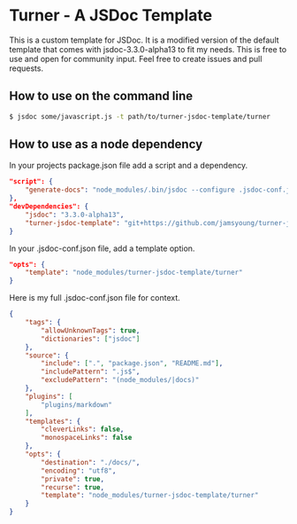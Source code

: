 # Turner - A JSDoc Template
This is a custom template for JSDoc.  It is a modified version of the default
template that comes with jsdoc-3.3.0-alpha13 to fit my needs.  This is free to
use and open for community input.  Feel free to create issues and pull requests.


## How to use on the command line
```bash
$ jsdoc some/javascript.js -t path/to/turner-jsdoc-template/turner
```


## How to use as a node dependency
In your projects package.json file add a script and a dependency.

```json
"script": {
    "generate-docs": "node_modules/.bin/jsdoc --configure .jsdoc-conf.json --verbose"
},
"devDependencies": {
    "jsdoc": "3.3.0-alpha13",
    "turner-jsdoc-template": "git+https://github.com/jamsyoung/turner-jsdoc-template.git#0.1.3"
}
```

In your .jsdoc-conf.json file, add a template option.

```json
"opts": {
    "template": "node_modules/turner-jsdoc-template/turner"
}
```

Here is my full .jsdoc-conf.json file for context.

```json
{
    "tags": {
        "allowUnknownTags": true,
        "dictionaries": ["jsdoc"]
    },
    "source": {
        "include": [".", "package.json", "README.md"],
        "includePattern": ".js$",
        "excludePattern": "(node_modules/|docs)"
    },
    "plugins": [
        "plugins/markdown"
    ],
    "templates": {
        "cleverLinks": false,
        "monospaceLinks": false
    },
    "opts": {
        "destination": "./docs/",
        "encoding": "utf8",
        "private": true,
        "recurse": true,
        "template": "node_modules/turner-jsdoc-template/turner"
    }
}
```
